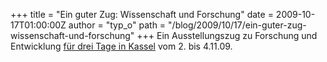 +++
title = "Ein guter Zug: Wissenschaft und Forschung"
date = 2009-10-17T01:00:00Z
author = "typ_o"
path = "/blog/2009/10/17/ein-guter-zug-wissenschaft-und-forschung"
+++
Ein Ausstellungszug zu Forschung und Entwicklung [für drei Tage in
Kassel](http://www.expedition-zukunft.org/alias/Kassel/985327) vom 2.
bis 4.11.09.
